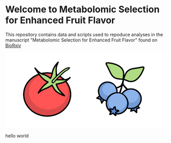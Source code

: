 # Welcome to Metabolomic Selection for Enhanced Fruit Flavor

This repository contains data and scripts used to repoduce analyses in the manuscript "Metabolomic Selection for Enhanced Fruit Flavor" found on [BioRxiv](https://www.biorxiv.org/content/10.1101/2020.09.17.302802v1.full)

![icons of blueberries and a tomato](./fruit_icons.svg)

hello world